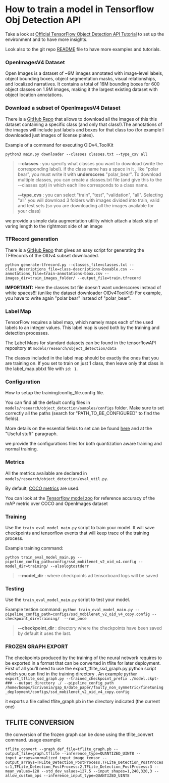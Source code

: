 # How to train a model in Tensorflow Obj Detection API

Take a look at [Official TensorFlow Object Detection API Tutorial](https://tensorflow-object-detection-api-tutorial.readthedocs.io/en/latest/index.html) to set up the environment and to have more insights.

Look also to the git repo [README](https://github.com/tensorflow/models/tree/master/research/object_detection) file to have more examples and tutorials. 


### OpenImagesV4 Dataset
Open Images is a dataset of ~9M images annotated with image-level labels, object bounding boxes, object segmentation masks, visual relationships, and localized narratives. It contains a total of 16M bounding boxes for 600 object classes on 1.9M images, making it the largest existing dataset with object location annotations. 

### Download a subset of OpenImagesV4 Dataset

There is a [GitHub Repo](https://github.com/EscVM/OIDv4_ToolKit) that allows to download all the images of this this dataset containing a specific class (and only that class!).The annotations of the images will include just labels and boxes for that class too (for example I downloaded just images of license plates).

Example of a command for executing OIDv4_ToolKit

`python3 main.py downloader --classes classes.txt --type_csv all`

> **--classes** : you specify what classes you want to download (write the corresponding label). if the class name has a space in it , like "polar bear", you must write it with **underscores** "polar_bear". To download multiple classes, you can create a classes.txt file (and give this to the --classes opt) in which each line corresponds to a class name.
> 
>**--type_cvs** : you can select "train", "test", "validation", "all". Selecting "all" you will download 3 folders with images divided into train, valid and test sets (so you are downloading all the images available for your class)

we provide a simple data augmentation utility which attach a black stip of varing length to the rightmost side of an image 

 


### TFRecord generation

There is a [GitHub Repo](https://github.com/zamblauskas/oidv4-toolkit-tfrecord-generator/blob/master/README.md) that gives an easy script for generating the TFRecords of the OIDv4 subset downloaded.

`python generate-tfrecord.py --classes_file=classes.txt --class_descriptions_file=class-descriptions-boxable.csv --annotations_file=train-annotations-bbox.csv --images_dir=train_images_folder/ --output_file=train.tfrecord`

**IMPORTANT:** Here the classes.txt file doesn't want underscores instead of white spaces!!! (unlike the dataset downloader OIDv4ToolKit!)
For example, you have to write again "polar bear" instead of "polar_bear".

### Label Map 

TensorFlow requires a label map, which namely maps each of the used labels to an integer values. This label map is used both by the training and detection processes.

The Label Maps for standard datasets can be found in the tensorflowAPI repository at `models/research/object_detection/data`

The classes included in the label map should be exactly the ones that you are training on. If you set to train on just 1 class, then leave only that class in the label_map.pbtxt file with `id: 1`.

### Configuration

How to setup the training/config_file.config file. 

You can find all the default config files in `models/research/object_detection/samples/configs` folder. Make sure to set correctly all the paths (search for "PATH_TO_BE_CONFIGURED" to find the fields). 

More details on the essential fields to set can be found [here](https://tensorflow-object-detection-api-tutorial.readthedocs.io/en/latest/training.html#configuring-a-training-pipeline) and at the "Useful stuff" paragraph.

we provide the configurations files for both quantization aware training and normal training. 


### Metrics

All the metrics available are declared in `models/research/object_detection/eval_util.py`.

By default, [COCO metrics](http://cocodataset.org/#detection-eval) are used.

You can look at the [Tensorflow model zoo](https://github.com/tensorflow/models/blob/master/research/object_detection/g3doc/tf1_detection_zoo.md) for reference accuracy of the mAP metric over COCO and OpenImages dataset

### Training

Use the `train_eval_model_main.py` script to train your model. It will save checkpoints and tensorflow events that will keep trace of the training process.


Example training command:

`python train_eval_model_main.py --pipeline_config_path=config/ssd_mobilenet_v2_oid_v4.config --model_dir=training/ --alsologtostderr`

> **--model_dir** : where checkpoints ad tensorboard logs will be saved


### Testing 
Use the `train_eval_model_main.py` script to test your model.

Example testion command:
```python train_eval_model_main.py --pipeline_config_path=configs/ssd_mobilenet_v2_oid_v4_copy.config --checkpoint_dir=training/  --run_once```

> **--checkpoint_dir** : directory where the checkpoints have been saved by default it uses the last.


### FROZEN GRAPH EXPORT 

The checkpoints produced by the training of the neural network requires to be exported in a format that can  be converted in  tflite for later deployment. First of all you'll need to use the export_tflite_ssd_graph.py python script which you can find in the training directory . An example
`python export_tflite_ssd_graph.py --trained_checkpoint_prefix ./model.ckpt-### --output_directory ./ --pipeline_config_path /home/bomps/Scrivania/gap_8/date_paper/faulty_non_symmetric/finetuning_deployment/configs/ssd_mobilenet_v2_oid_v4_copy.config`


it exports a file called tflite_graph.pb in the directory indicated (the current one)

## TFLITE CONVERSION

the conversion of the frozen graph can be done using the tflite_convert command. usage example:

`tflite_convert --graph_def_file=tflite_graph.pb --output_file=graph.tflite --inference_type=QUANTIZED_UINT8 --input_arrays=normalized_input_image_tensor --output_arrays=TFLite_Detection_PostProcess,TFLite_Detection_PostProcess:1,TFLite_Detection_PostProcess:2,TFLite_Detection_PostProcess:3 --mean_values=128 --std_dev_values=127.5 --input_shapes=1,240,320,3 --allow_custom_ops --inference_input_type=QUANTIZED_UINT8`
